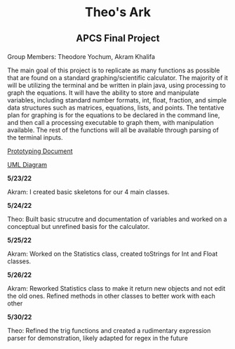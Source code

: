 # <p align="center"> Theo's Ark </p>
## <p align="center"> APCS Final Project </p>

Group Members: Theodore Yochum, Akram Khalifa

The main goal of this project is to replicate as many functions as possible that are found on a standard graphing/scientific calculator. The majority of it will be utilizing the terminal and be written in plain java, using processing to graph the equations. It will have the ability to store and manipulate variables, including standard number formats, int, float, fraction, and simple data structures such as matrices, equations, lists, and points. The tentative plan for graphing is for the equations to be declared in the command line, and then call a processing executable to graph them, with manipulation available. The rest of the functions will all be available through parsing of the terminal inputs.

[Prototyping Document](https://docs.google.com/document/d/180BusO_vznPpkCsnz28LtAkmPrC_HMbmgoyS5ju0bSs/edit?usp=sharing)

[UML Diagram](https://github.com/TheoYochum/APCS-Final-Project/blob/main/UMLDiagrams/Initial%20Prototype.pdf)


**5/23/22** <p> Akram: I created basic skeletons for our 4 main classes. </p>
**5/24/22** <p> Theo: Built basic strucutre and documentation of variables and worked on a conceptual but unrefined basis for the calculator. </p>
**5/25/22** <p> Akram: Worked on the Statistics class, created toStrings for Int and Float classes. </p>
**5/26/22** <p> Akram: Reworked Statistics class to make it return new objects and not edit the old ones. Refined methods in other classes to better work with each other </p>
**5/30/22** <p> Theo: Refined the trig functions and created a rudimentary expression parser for demonstration, likely adapted for regex in the future </p>
